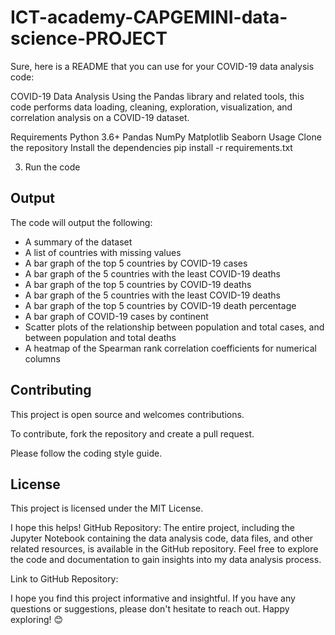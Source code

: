 # ICT-academy-CAPGEMINI-data-science-PROJECT
Sure, here is a README that you can use for your COVID-19 data analysis code:

COVID-19 Data Analysis
Using the Pandas library and related tools, this code performs data loading, cleaning, exploration, visualization, and correlation analysis on a COVID-19 dataset.

Requirements
Python 3.6+
Pandas
NumPy
Matplotlib
Seaborn
Usage
Clone the repository
Install the dependencies
pip install -r requirements.txt


3. Run the code

## Output

The code will output the following:

* A summary of the dataset
* A list of countries with missing values
* A bar graph of the top 5 countries by COVID-19 cases
* A bar graph of the 5 countries with the least COVID-19 deaths
* A bar graph of the top 5 countries by COVID-19 deaths
* A bar graph of the 5 countries with the least COVID-19 deaths
* A bar graph of the top 5 countries by COVID-19 death percentage
* A bar graph of COVID-19 cases by continent
* Scatter plots of the relationship between population and total cases, and between population and total deaths
* A heatmap of the Spearman rank correlation coefficients for numerical columns

## Contributing

This project is open source and welcomes contributions.

To contribute, fork the repository and create a pull request.

Please follow the coding style guide.

## License

This project is licensed under the MIT License.


I hope this helps!
GitHub Repository:
The entire project, including the Jupyter Notebook containing the data analysis code, data files, and other related resources, is available in the GitHub repository. Feel free to explore the code and documentation to gain insights into my data analysis process.

Link to GitHub Repository: 

I hope you find this project informative and insightful. If you have any questions or suggestions, please don't hesitate to reach out. Happy exploring! 😊
